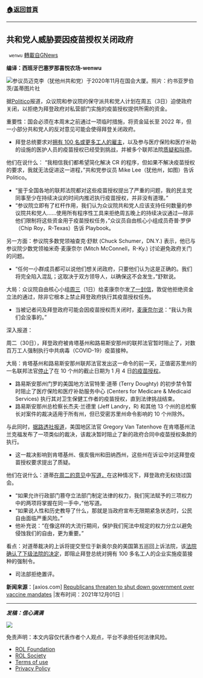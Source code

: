 ###  [:house:返回首頁](https://github.com/ourhimalayas/txt)
---


## 共和党人威胁要因疫苗授权关闭政府
` wenwu` [轉載自GNews](https://gnews.org/zh-hans/1713453/)

**编译：西班牙巴塞罗那喜悦农场-wenwu**

![](https://assets.gnews.org/wp-content/uploads/2021/12/tempsnip13.png)参议员迈克李（犹他州共和党）于2020年11月在国会大厦。照片：约书亚罗伯茨/盖蒂图片社

据[Politico](https://www.politico.com/newsletters/playbook/2021/12/01/scoop-conservatives-plot-government-shutdown-over-vaccine-mandate-495273?nname=playbook&amp;nid=0000014f-1646-d88f-a1cf-5f46b7bd0000&amp;nrid=49b86ef8-991f-4f21-8c07-c9f77e68b398&amp;nlid=630318)报道，众议院和参议院的保守派共和党人计划在周五（3日）迫使政府关闭，以拒绝为拜登政府对私营部门实施的疫苗授权提供所需的资金。

重要性：国会必须在本周末之前通过一项临时措施，将资金延长至 2022 年，但一小部分共和党人的反对意见可能会使得拜登关闭政府。

- 拜登总统要求对[拥有 100 名或更多工人的雇主](https://www.axios.com/covid-vaccine-mandate-private-sector-biden-osha-eea6e85d-fefe-4e4b-8cc0-0564c764bdf4.html)，以及参与医疗保险和医疗补助的设施的医护人员的疫苗授权已经受到挑战，并被多个联邦法院[质疑和叫停](https://www.axios.com/biden-covid-vaccine-mandate-health-workers-c27f0dde-383a-4e87-b86b-b9d4babf629e.html)。


他们在说什么： “我相信我们都希望简化解决 CR 的程序，但如果不解决疫苗授权的要求，我就无法促进这一进程，”共和党参议员 Mike Lee（犹他州，如图）告诉 Politico。

- “鉴于全国各地的联邦法院都对这些疫苗授权提出了严重的问题，我的民主党同事至少在持续决议的时间内推迟执行疫苗授权，并非没有道理。”
- “参议院立即有了杠杆作用，我们认为众议院共和党人应该支持任何数量的参议院共和党人……使用所有程序性工具来拒绝周五晚上的持续决议通过—除非他们限制将这些资金用于疫苗授权任务，”众议员自由核心小组成员奇普·罗伊（Chip Roy，R-Texas）告诉 Playbook。


另一方面：参议院多数党领袖查克·舒默 (Chuck Schumer，DN.Y.) 表示，他已与参议院少数党领袖米奇·麦康奈尔 (Mitch McConnell，R-Ky.) 讨论避免政府关门的问题。

- “任何一小群成员都可以说他们想关闭政府，只要他们认为这是正确的。我们将完全陷入混乱；这取决于双方领导人，以确保这不会发生，”舒默说。


大局：众议院自由核心小组[周三](https://twitter.com/freedomcaucus/status/1466069120894517256)（1日）给麦康奈尔发[了一封信](https://twitter.com/freedomcaucus/status/1466069120894517256)，敦促他拒绝资金立法的通过，除非它根本上禁止拜登政府执行其疫苗授权任务。

- 当被记者问及拜登政府可能会因疫苗授权而关闭时，[麦康奈尔说](https://twitter.com/alaynatreene/status/1466109822588305413)：“我认为我们会没事的。”


深入报道：

周二（30日），拜登政府被肯塔基州和路易斯安那州的联邦法官暂时阻止了，对数百万工人强制执行中共病毒（COVID-19）疫苗接种。

大局：肯塔基州和路易斯安那州联邦法官发出这一命令的前一天，正值密苏里州的一名联邦法官[停止](https://www.axios.com/covid-vaccine-mandate-biden-health-workers-d16fc36c-daa9-4efa-8048-59ff9ec076a3.html)了在 10 个州的截止日期为 1 月 4 日[的疫苗授权](https://www.axios.com/covid-vaccine-mandate-biden-health-workers-d16fc36c-daa9-4efa-8048-59ff9ec076a3.html)。

- 路易斯安那州门罗的美国地方法官特里·道蒂 (Terry Doughty) 的初步禁令暂时阻止了医疗保险和医疗补助服务中心 (Centers for Medicare & Medicaid Services) 执行其对卫生保健工作者的疫苗授权，直到法律挑战结束。
- 路易斯安那州总检察长杰夫·兰德里 (Jeff Landry，R) 和其他 13 个州的总检察长对案件的裁决适用于所有州，但已受密苏里州命令影响的 10 个州除外。


与此同时，[据路透社报道](https://www.reuters.com/legal/government/us-judge-blocks-vaccine-mandate-contractors-three-states-2021-11-30/)，美国地区法官 Gregory Van Tatenhove 在肯塔基州法兰克福发布了一项类似的裁决，该裁决暂时阻止了新的政府合同中疫苗授权条款的执行。

- 这一裁决影响到肯塔基州、俄亥俄州和田纳西州，这些州在诉讼中对这拜登疫苗授权要求提出了质疑。


他们在说什么：道蒂[在周二的意见](https://content.govdelivery.com/attachments/MTAG/2021/11/30/file_attachments/2008888/Nationwide%20Injunction%20-%20CMS%20mandate.pdf)中[写道，](https://content.govdelivery.com/attachments/MTAG/2021/11/30/file_attachments/2008888/Nationwide%20Injunction%20-%20CMS%20mandate.pdf)在这种情况下，拜登政府无权绕过国会。

- “如果允许行政部门篡夺立法部门制定法律的权力，我们宪法赋予的三项权力中的两项将掌握在同一手中，”他写道。
- “如果说人性和历史教导了什么，那就是当政府宣布无限期紧急状态时，公民自由面临严重风险。”
- 他补充说：“在像这样的大流行期间，保护我们宪法中规定的权力分立以避免侵蚀我们的自由，更为重要。”


看点：对道蒂裁决的上诉将提交至位于新奥尔良的美国第五巡回上诉法院，该[法院确认了下级法院的决定](https://www.axios.com/appeals-court-stay-biden-vaccine-mandate-companies-2a4c99b0-05d4-4237-ac1d-8eb60bc7329a.html)，即阻止拜登总统对拥有 100 多名工人的企业实施疫苗接种的强制令。

- 司法部拒绝置评。


**新闻来源**：[axios.com] [Republicans threaten to shut down government over vaccine mandates](https://www.axios.com/gop-government-shutdown-covid-vaccine-mandate-5f701c98-3a70-407d-be28-ecce3dc3608e.html) |发布时间：2021年12月01日｜

* * *

***发稿：信心满满***

![](https://assets.gnews.org/wp-content/uploads/2021/12/GNEWS_CH.-1-3-1.jpeg)



 

免责声明：本文内容仅代表作者个人观点，平台不承担任何法律风险。

- [ROL Foundation](https://rolfoundation.org/)
- [ROL Society](https://rolsociety.org/)
- [Terms of use](https://gnews.org/terms-of-use-3/)
- [Privacy Policy](https://gnews.org/privacy-policy/)
